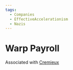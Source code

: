 ```yaml
---
tags:
  - Companies
  - EffectiveAccelerationism
  - Nazis
---
```

# Warp Payroll
Associated with [Cremieux](../pages/Jordan%20Lasker.md)

